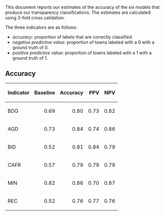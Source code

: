 This document reports our estimates of the accuracy of the six models
that produce our transparency classifications. The estimates are
calculated using 3-fold cross calidation.

The three indicators are as follows:

  - *accuracy*: proportion of labels that are correctly classified.
  - *negative predictive value*: proportion of towns labeled with a 0
    with a ground truth of 0.
  - *positive predictive value*: proportion of towns labeled with a 1
    with a ground truth of 1.

## Accuracy

<table>

<thead>

<tr>

<th style="text-align:left;">

Indicator

</th>

<th style="text-align:right;">

Baseline

</th>

<th style="text-align:right;">

Accuracy

</th>

<th style="text-align:right;">

PPV

</th>

<th style="text-align:right;">

NPV

</th>

</tr>

</thead>

<tbody>

<tr>

<td style="text-align:left;">

BDG

</td>

<td style="text-align:right;">

0.69

</td>

<td style="text-align:right;">

0.80

</td>

<td style="text-align:right;">

0.73

</td>

<td style="text-align:right;">

0.82

</td>

</tr>

<tr>

<td style="text-align:left;">

AGD

</td>

<td style="text-align:right;">

0.73

</td>

<td style="text-align:right;">

0.84

</td>

<td style="text-align:right;">

0.74

</td>

<td style="text-align:right;">

0.86

</td>

</tr>

<tr>

<td style="text-align:left;">

BID

</td>

<td style="text-align:right;">

0.52

</td>

<td style="text-align:right;">

0.81

</td>

<td style="text-align:right;">

0.84

</td>

<td style="text-align:right;">

0.79

</td>

</tr>

<tr>

<td style="text-align:left;">

CAFR

</td>

<td style="text-align:right;">

0.57

</td>

<td style="text-align:right;">

0.79

</td>

<td style="text-align:right;">

0.79

</td>

<td style="text-align:right;">

0.79

</td>

</tr>

<tr>

<td style="text-align:left;">

MIN

</td>

<td style="text-align:right;">

0.82

</td>

<td style="text-align:right;">

0.86

</td>

<td style="text-align:right;">

0.70

</td>

<td style="text-align:right;">

0.87

</td>

</tr>

<tr>

<td style="text-align:left;">

REC

</td>

<td style="text-align:right;">

0.52

</td>

<td style="text-align:right;">

0.76

</td>

<td style="text-align:right;">

0.77

</td>

<td style="text-align:right;">

0.76

</td>

</tr>

</tbody>

</table>
